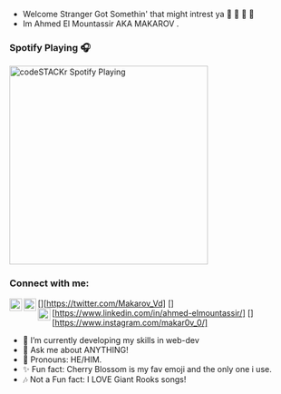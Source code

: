 - Welcome Stranger Got Somethin' that might intrest ya  📕 📗 📘 📙
- Im Ahmed El Mountassir AKA MAKAROV .
### Spotify Playing 🎧

[<img src="https://now-playing-codestackr.vercel.app/api/spotify-playing" alt="codeSTACKr Spotify Playing" width="350" />](https://open.spotify.com/user/sdeeoe3cb4i0ys3mj88symyl8)
### Connect with me:
[<img align="left" alt="Ahmed | Twitter" width="22px" src="https://cdn.jsdelivr.net/npm/simple-icons@v3/icons/twitter.svg" />][https://twitter.com/Makarov_Vd]
[<img align="left" alt="Ahmed | LinkedIn" width="22px" src="https://cdn.jsdelivr.net/npm/simple-icons@v3/icons/linkedin.svg" />][https://www.linkedin.com/in/ahmed-elmountassir/]
[<img align="left" alt="Ahmed | Instagram" width="22px" src="https://cdn.jsdelivr.net/npm/simple-icons@v3/icons/instagram.svg" />][https://www.instagram.com/makar0v_0/]

- 🌱 I’m currently developing my skills in web-dev
- 💬 Ask me about ANYTHING!
- 🌸 Pronouns: HE/HIM.
- ✨ Fun fact: Cherry Blossom is my fav emoji and the only one i use.
- 🎶 Not a Fun fact: I LOVE Giant Rooks songs!

